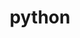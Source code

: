 ---
layout: default
title: python
nav_order: 4
has_children: true
permalink: /docs/computer_lang/python
parent: Computer Language
---